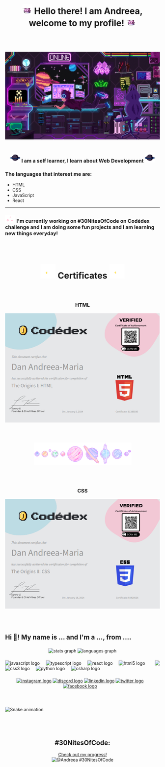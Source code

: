 <div align="center"><h1>   
     
![Nugget](nugget.gif) Hello there! I am Andreea, welcome to my profile! ![Nugget](nugget.gif)</h1>
</div>
 
<br><br>

![Space programmer](head-img.gif)
<br><br>

<h3 align="center">
   
![Space programmer](planety.gif) I am a self learner, I learn about Web Development  ![Space programmer](planety.gif)</h3>
<h3> The languages that interest me are: </h3>

* HTML
* CSS
* JavaScript
* React

---

<h3>
   
![Sparkles](sparkles-lit.gif) I'm currently working on #30NitesOfCode on Codédex challenge and I am doing some fun projects and I am learning new things everyday! </h3>

<br><br>

<h1 align="center">
   
![Sparkles](sparkles-2.gif) Certificates ![Sparkles](sparkles-2.gif) </h1> 

<br>

<div align="center">
   <h3>HTML</h3> 
   
   ![HTML certificate](html-certificate.png)
</div>

<br><br>

<div align="center">
    <img src="planets.gif" alt="planets">
</div>

<br><br>

<div align="center">
   <h3>CSS</h3> 
   
   ![CSS certificate](css-certificate.png)
</div>

<br><br>


<h2 align="left">Hi 👋! My name is ... and I'm a ..., from ....</h2>

###

<div align="center">
  <img src="https://github-readme-stats.vercel.app/api?username=maurodesouza&hide_title=false&hide_rank=false&show_icons=true&include_all_commits=true&count_private=true&disable_animations=false&theme=dracula&locale=en&hide_border=false" height="150" alt="stats graph"  />
  <img src="https://github-readme-stats.vercel.app/api/top-langs?username=maurodesouza&locale=en&hide_title=false&layout=compact&card_width=320&langs_count=5&theme=dracula&hide_border=false" height="150" alt="languages graph"  />
</div>

###

<img align="right" height="150" src="https://i.imgflip.com/65efzo.gif"  />

###

<div align="left">
  <img src="https://cdn.jsdelivr.net/gh/devicons/devicon/icons/javascript/javascript-original.svg" height="30" alt="javascript logo"  />
  <img width="12" />
  <img src="https://cdn.jsdelivr.net/gh/devicons/devicon/icons/typescript/typescript-original.svg" height="30" alt="typescript logo"  />
  <img width="12" />
  <img src="https://cdn.jsdelivr.net/gh/devicons/devicon/icons/react/react-original.svg" height="30" alt="react logo"  />
  <img width="12" />
  <img src="https://cdn.jsdelivr.net/gh/devicons/devicon/icons/html5/html5-original.svg" height="30" alt="html5 logo"  />
  <img width="12" />
  <img src="https://cdn.jsdelivr.net/gh/devicons/devicon/icons/css3/css3-original.svg" height="30" alt="css3 logo"  />
  <img width="12" />
  <img src="https://cdn.jsdelivr.net/gh/devicons/devicon/icons/python/python-original.svg" height="30" alt="python logo"  />
  <img width="12" />
  <img src="https://cdn.jsdelivr.net/gh/devicons/devicon/icons/csharp/csharp-original.svg" height="30" alt="csharp logo"  />
</div>

###

<div align="center">
  <a href="https://instagram.com/dmariaandreea" target="blank"><img src="https://img.shields.io/static/v1?message=Instagram&logo=instagram&label=&color=E4405F&logoColor=white&labelColor=&style=for-the-badge" height="35" 
  alt="instagram logo"  /></a>
  <a href="https://discord.gg/#5221" target="blank"><img src="https://img.shields.io/static/v1?message=Discord&logo=discord&label=&color=7289DA&logoColor=white&labelColor=&style=for-the-badge" height="35" alt="discord logo"  /></a>
  <a href="https://linkedin.com/in/andreea-maria-dan-9a2b8a1b8/" target="blank"><img src="https://img.shields.io/static/v1?message=LinkedIn&logo=linkedin&label=&color=0077B5&logoColor=white&labelColor=&style=for-the-badge" 
  height="35" alt="linkedin logo"  /></a>
  <a href="https://twitter.com/thedeedeemaria" target="blank"><img src="https://img.shields.io/static/v1?message=Twitter&logo=twitter&label=&color=0077B5&logoColor=white&labelColor=&style=for-the-badge" height="35" alt="twitter 
  logo"  /></a>
  <a href="https://fb.com/andreea.maria.5680/" target="blank"><img src="https://img.shields.io/static/v1?message=Facebook&logo=facebook&label=&color=0077B5&logoColor=white&labelColor=&style=for-the-badge" height="35" alt="facebook 
  logo"  /></a>
</div>

###

<br clear="both">

<img src="https://raw.DanAndreeaMaria.com/maurodesouza/maurodesouza/output/snake.svg" alt="Snake animation" />

###



<br><br>
<div align="center">
   
## #30NitesOfCode:
  [Check out my progress!](https://www.codedex.io/@Andreea/30-nites-of-code)  
  ![@Andreea #30NitesOfCode](https://www.codedex.io/api/petStatus?user=Andreea)
</div>
